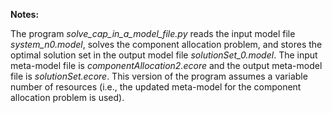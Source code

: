 **Notes:**

The program *solve\_cap\_in\_a\_model\_file.py* reads the input model file *system\_n0.model*, solves the component allocation problem, and stores the optimal solution set in the output model file *solutionSet\_0.model*. The input meta-model file is *componentAllocation2.ecore* and the output meta-model file is *solutionSet.ecore*. This version of the program assumes a variable number of resources (i.e., the updated meta-model for the component allocation problem is used).
